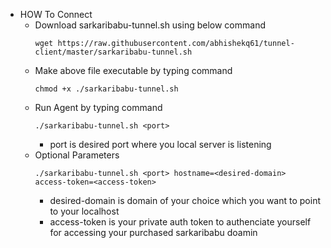 -  HOW To Connect
   - Download sarkaribabu-tunnel.sh using below command<br>
      ```
     wget https://raw.githubusercontent.com/abhishekq61/tunnel-client/master/sarkaribabu-tunnel.sh
     ```
   - Make above file executable by typing command<br>
      ```
     chmod +x ./sarkaribabu-tunnel.sh
     ```
    - Run Agent by typing command<br>
      ```    
      ./sarkaribabu-tunnel.sh <port>
       ```
         - port is desired port where you local server is listening
     - Optional Parameters
       <br>
         ```
       ./sarkaribabu-tunnel.sh <port> hostname=<desired-domain> access-token=<access-token>
       ```
         - desired-domain is domain of your choice which you want to point to your localhost
         - access-token is your private auth token to authenciate yourself for accessing your purchased sarkaribabu doamin
         
    